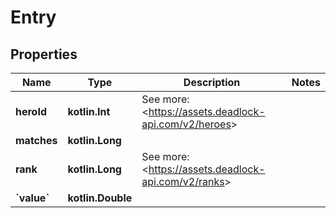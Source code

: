 
# Entry

## Properties
Name | Type | Description | Notes
------------ | ------------- | ------------- | -------------
**heroId** | **kotlin.Int** | See more: &lt;https://assets.deadlock-api.com/v2/heroes&gt; | 
**matches** | **kotlin.Long** |  | 
**rank** | **kotlin.Long** | See more: &lt;https://assets.deadlock-api.com/v2/ranks&gt; | 
**&#x60;value&#x60;** | **kotlin.Double** |  | 



